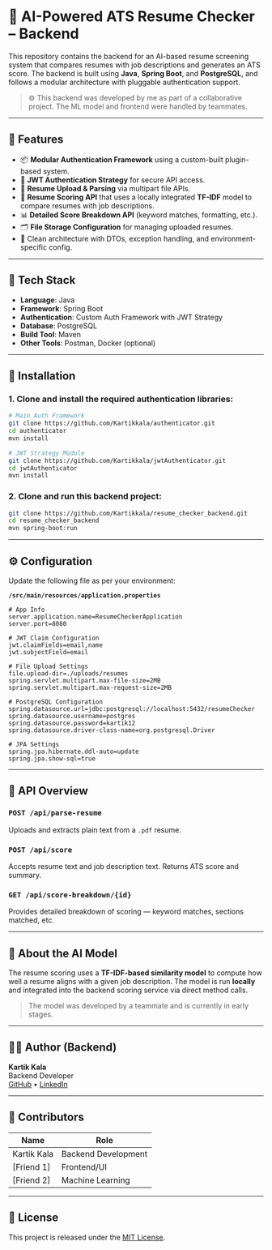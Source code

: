 # 🧠 AI-Powered ATS Resume Checker – Backend

This repository contains the backend for an AI-based resume screening system that compares resumes with job descriptions and generates an ATS score. The backend is built using **Java**, **Spring Boot**, and **PostgreSQL**, and follows a modular architecture with pluggable authentication support.

> ⚙️ This backend was developed by me as part of a collaborative project. The ML model and frontend were handled by teammates.

---

## 🚀 Features

- 📦 **Modular Authentication Framework** using a custom-built plugin-based system.
- 🔐 **JWT Authentication Strategy** for secure API access.
- 📄 **Resume Upload & Parsing** via multipart file APIs.
- 🤖 **Resume Scoring API** that uses a locally integrated **TF-IDF** model to compare resumes with job descriptions.
- 📊 **Detailed Score Breakdown API** (keyword matches, formatting, etc.).
- 🗂️ **File Storage Configuration** for managing uploaded resumes.
- 🧪 Clean architecture with DTOs, exception handling, and environment-specific config.

---

## 🧱 Tech Stack

- **Language**: Java
- **Framework**: Spring Boot
- **Authentication**: Custom Auth Framework with JWT Strategy
- **Database**: PostgreSQL
- **Build Tool**: Maven
- **Other Tools**: Postman, Docker (optional)

---

## 🔧 Installation

### 1. Clone and install the required authentication libraries:

```bash
# Main Auth Framework
git clone https://github.com/Kartikkala/authenticator.git
cd authenticator
mvn install

# JWT Strategy Module
git clone https://github.com/Kartikkala/jwtAuthenticator.git
cd jwtAuthenticator
mvn install
```

### 2. Clone and run this backend project:

```bash
git clone https://github.com/Kartikkala/resume_checker_backend.git
cd resume_checker_backend
mvn spring-boot:run
```

---

## ⚙️ Configuration

Update the following file as per your environment:

**`/src/main/resources/application.properties`**

```properties
# App Info
server.application.name=ResumeCheckerApplication
server.port=8080

# JWT Claim Configuration
jwt.claimFields=email,name
jwt.subjectField=email

# File Upload Settings
file.upload-dir=./uploads/resumes
spring.servlet.multipart.max-file-size=2MB
spring.servlet.multipart.max-request-size=2MB

# PostgreSQL Configuration
spring.datasource.url=jdbc:postgresql://localhost:5432/resumeChecker
spring.datasource.username=postgres
spring.datasource.password=kartik12
spring.datasource.driver-class-name=org.postgresql.Driver

# JPA Settings
spring.jpa.hibernate.ddl-auto=update
spring.jpa.show-sql=true
```

---

## 🔁 API Overview

### `POST /api/parse-resume`
Uploads and extracts plain text from a `.pdf` resume.

### `POST /api/score`
Accepts resume text and job description text. Returns ATS score and summary.

### `GET /api/score-breakdown/{id}`
Provides detailed breakdown of scoring — keyword matches, sections matched, etc.

---

## 🧠 About the AI Model

The resume scoring uses a **TF-IDF-based similarity model** to compute how well a resume aligns with a given job description. The model is run **locally** and integrated into the backend scoring service via direct method calls.

> The model was developed by a teammate and is currently in early stages.

---

## 🙋‍♂️ Author (Backend)

**Kartik Kala**  
Backend Developer  
[GitHub](https://github.com/Kartikkala) • [LinkedIn](https://www.linkedin.com/in/kartikkala)

---

## 🤝 Contributors

| Name           | Role               |
|----------------|--------------------|
| Kartik Kala    | Backend Development |
| [Friend 1]     | Frontend/UI         |
| [Friend 2]     | Machine Learning    |

---

## 📜 License

This project is released under the [MIT License](LICENSE).
